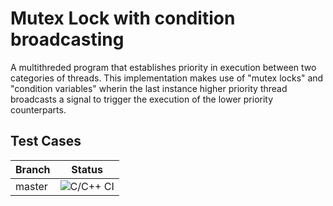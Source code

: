 # Mutex Lock with condition broadcasting
A multithreded program that establishes priority in execution between two categories of threads. This implementation makes use of "mutex locks" and "condition variables" wherin the last instance higher priority thread broadcasts a signal to trigger the execution of the lower priority counterparts. 


## Test Cases
| Branch | Status                                                                                                             |
|--------|--------------------------------------------------------------------------------------------------------------------|
| master | ![C/C++ CI](https://github.com/ArjunInventor/Mutex-Lock---OS-Assignment/workflows/C/C++%20CI/badge.svg?event=push) |
